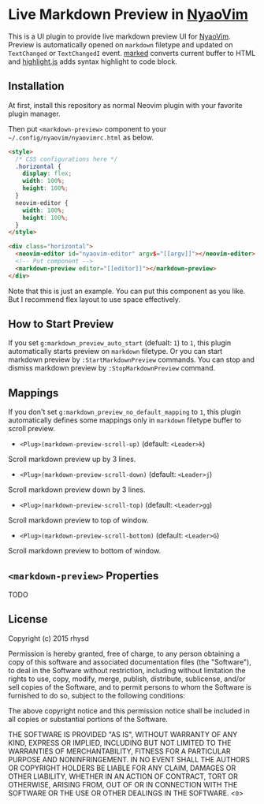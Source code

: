 Live Markdown Preview in [NyaoVim](https://github.com/rhysd/NyaoVim)
====================================================================

This is a UI plugin to provide live markdown preview UI for [NyaoVim](https://github.com/rhysd/NyaoVim).
Preview is automatically opened on `markdown` filetype and updated on `TextChanged` or `TextChangedI` event.  [marked]() converts current buffer to HTML and [highlight.js]() adds syntax highlight to code block.

## Installation

At first, install this repository as normal Neovim plugin with your favorite plugin manager.

Then put `<markdown-preview>` component to your `~/.config/nyaovim/nyaovimrc.html` as below.

```html
<style>
  /* CSS configurations here */
  .horizontal {
    display: flex;
    width: 100%;
    height: 100%;
  }
  neovim-editor {
    width: 100%;
    height: 100%;
  }
</style>

<div class="horizontal">
  <neovim-editor id="nyaovim-editor" argv$="[[argv]]"></neovim-editor>
  <!-- Put component -->
  <markdown-preview editor="[[editor]]"></markdown-preview>
</div>
```

Note that this is just an example.  You can put this component as you like.  But I recommend flex layout to use space effectively.

## How to Start Preview

If you set `g:markdown_preview_auto_start` (defualt: `1`) to `1`, this plugin automatically starts preview on `markdown` filetype.  Or you can start markdown preview by `:StartMarkdownPreview` commands.
You can stop and dismiss markdown preview by `:StopMarkdownPreview` command.

## Mappings

If you don't set `g:markdown_preview_no_default_mapping` to `1`, this plugin automatically defines some mappings only in `markdown` filetype buffer to scroll preview.

- `<Plug>(markdown-preview-scroll-up)` (default: `<Leader>k`)

Scroll markdown preview up by 3 lines.

- `<Plug>(markdown-preview-scroll-down)` (default: `<Leader>j`)

Scroll markdown preview down by 3 lines.

- `<Plug>(markdown-preview-scroll-top)` (default: `<Leader>gg`)

Scroll markdown preview to top of window.

- `<Plug>(markdown-preview-scroll-bottom)` (default: `<Leader>G`)

Scroll markdown preview to bottom of window.

## `<markdown-preview>` Properties

TODO

## License

Copyright (c) 2015 rhysd

Permission is hereby granted, free of charge, to any person obtaining a copy
of this software and associated documentation files (the "Software"), to deal
in the Software without restriction, including without limitation the rights
to use, copy, modify, merge, publish, distribute, sublicense, and/or sell copies
of the Software, and to permit persons to whom the Software is furnished to do so,
subject to the following conditions:

The above copyright notice and this permission notice shall be included in all
copies or substantial portions of the Software.

THE SOFTWARE IS PROVIDED "AS IS", WITHOUT WARRANTY OF ANY KIND, EXPRESS OR IMPLIED,
INCLUDING BUT NOT LIMITED TO THE WARRANTIES OF MERCHANTABILITY, FITNESS FOR A PARTICULAR
PURPOSE AND NONINFRINGEMENT. IN NO EVENT SHALL THE AUTHORS OR COPYRIGHT HOLDERS BE
LIABLE FOR ANY CLAIM, DAMAGES OR OTHER LIABILITY, WHETHER IN AN ACTION OF CONTRACT,
TORT OR OTHERWISE, ARISING FROM, OUT OF OR IN CONNECTION WITH THE SOFTWARE OR
THE USE OR OTHER DEALINGS IN THE SOFTWARE.
<`0`>

